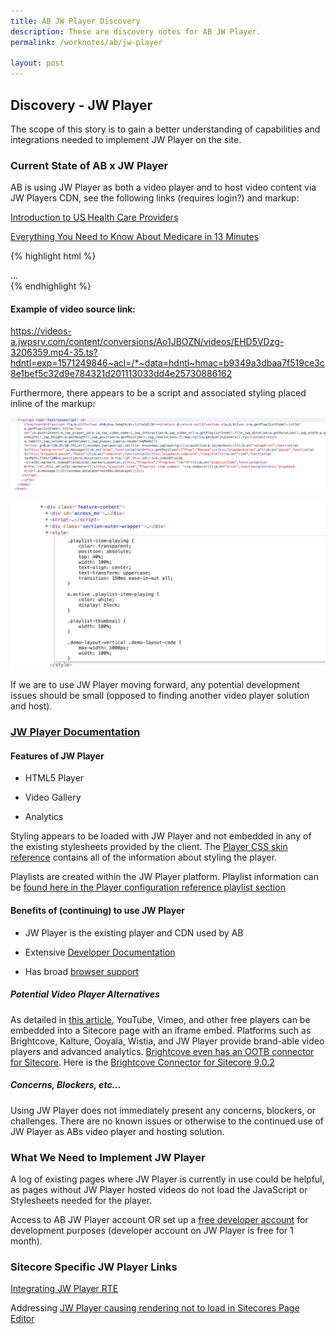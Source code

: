 ```yaml
---
title: AB JW Player Discovery
description: These are discovery notes for AB JW Player.
permalink: /worknotes/ab/jw-player

layout: post
---
```


## Discovery - JW Player

The scope of this story is to gain a better understanding of capabilities and integrations needed to implement JW Player on the site.

### Current State of AB x JW Player

AB is using JW Player as both a video player and to host video content via JW Players CDN, see the following links (requires login?) and markup:

[Introduction to US Health Care Providers](https://www.advisory.com/research/health-care-industry-committee/members/resources/2019/introduction-to-us-health-care-providers)

[Everything You Need to Know About Medicare in 13 Minutes](https://www.advisory.com/research/health-care-industry-committee/multimedia/everything-you-need-to-know-about-medicare-in-13-minutes)

{% highlight html %}
<div id="jwplayer-playlist" class="jwplayer jw-reset jw-state-idle jw-stretch-uniform jw-flag-aspect-mode jw-breakpoint-5 jw-floating-dismissible jw-flag-user-inactive" tabindex="0" aria-label="Video Player" role="application" style="width: 100%;" aria-describedby="jw-shortcuts-tooltip-explanation">...</div>
{% endhighlight %}

#### Example of video source link:

https://videos-a.jwpsrv.com/content/conversions/Ao1JBOZN/videos/EHD5VDzg-3206359.mp4-35.ts?hdntl=exp=1571249846~acl=/*~data=hdntl~hmac=b9349a3dbaa7f519ce3c8e1bef5c32d9e784321d201113033dd4e25730886162

Furthermore, there appears to be a script and associated styling placed inline of the markup:

![alt text](../../assets/img/ab/ab-jw-player-inline-script.png "JW Player Inline Script in Markup")

![alt text](../../assets/img/ab/ab-jw-player-inline-style.png "JW Player Inline Style in Markup")

If we are to use JW Player moving forward, any potential development issues should be small (opposed to finding another video player solution and host).

### [JW Player Documentation](https://beta-developer.jwplayer.com/jwplayer/docs)

#### Features of JW Player

* HTML5 Player

* Video Gallery

* Analytics

Styling appears to be loaded with JW Player and not embedded in any of the existing stylesheets provided by the client. The [Player CSS skin reference](https://beta-developer.jwplayer.com/jwplayer/docs/jw8-css-skin-reference) contains all of the information about styling the player.

Playlists are created within the JW Player platform. Playlist information can be [found here in the Player configuration reference playlist section](https://beta-developer.jwplayer.com/jwplayer/docs/jw8-player-configuration-reference#section-playlists)

#### Benefits of (continuing) to use JW Player

* JW Player is the existing player and CDN used by AB

* Extensive [Developer Documentation](https://beta-developer.jwplayer.com/jwplayer/docs)

* Has broad [browser support](https://support.jwplayer.com/articles/browser-support)

##### Potential Video Player Alternatives

As detailed in [this article](https://50wheel.com/top-online-video-platforms-integrate-sitecore/), YouTube, Vimeo, and other free players can be embedded into a Sitecore page with an iframe embed. Platforms such as Brightcove, Kalture, Ooyala, Wistia, and JW Player provide brand-able video players and advanced analytics. [Brightcove even has an OOTB connector for Sitecore](https://support.brightcove.com/getting-started-brightcove-video-connect-sitecore-experience-platform). Here is the [Brightcove Connector for Sitecore 9.0.2](https://github.com/BrightcoveOS/Sitecore-Connector/releases/tag/v9.0.2)

##### Concerns, Blockers, etc...

Using JW Player does not immediately present any concerns, blockers, or challenges. There are no known issues or otherwise to the continued use of JW Player as ABs video player and hosting solution.

### What We Need to Implement JW Player

A log of existing pages where JW Player is currently in use could be helpful, as pages without JW Player hosted videos do not load the JavaScript or Stylesheets needed for the player.

Access to AB JW Player account OR set up a [free developer account](https://www.jwplayer.com/pricing/) for development purposes (developer account on JW Player is free for 1 month).

### Sitecore Specific JW Player Links

[Integrating JW Player RTE](https://www.tadigital.com/blog/integrating-jw-player-rich-text-editor/)

Addressing [JW Player causing rendering not to load in Sitecores Page Editor](https://stackoverflow.com/questions/28545873/jwplayer-causes-rendering-not-to-load-in-sitecores-page-editor)